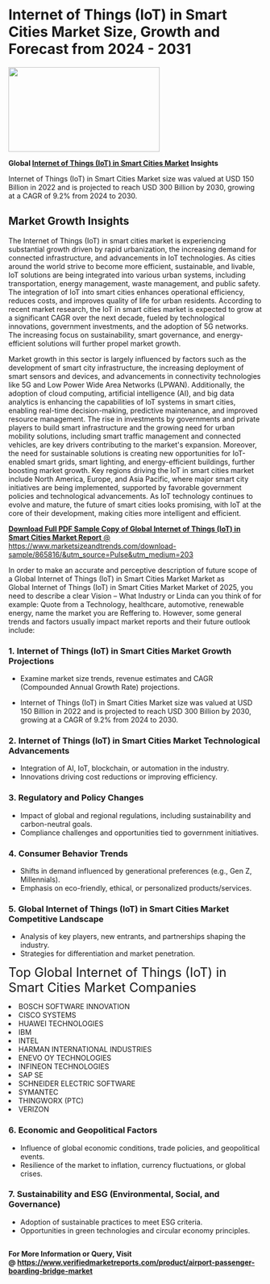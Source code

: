 <H1>Internet of Things (IoT) in Smart Cities Market Size, Growth and Forecast from 2024 - 2031</H1><img class="aligncenter size-medium wp-image-584254" src="https://thirdeyenews.in/wp-content/uploads/2024/09/Global-Market-Research-300x168.jpeg" alt="" width="300" height="168" /><p><strong>Global&nbsp;<a href="https://www.marketsizeandtrends.com/download-sample/865816/&amp;utm_source=Pulse&amp;utm_medium=203">Internet of Things (IoT) in Smart Cities Market</a> Insights</strong></p><p>Internet of Things (IoT) in Smart Cities Market size was valued at USD 150 Billion in 2022 and is projected to reach USD 300 Billion by 2030, growing at a CAGR of 9.2% from 2024 to 2030.</p><p><h2>Market Growth Insights</h2> <p>The Internet of Things (IoT) in smart cities market is experiencing substantial growth driven by rapid urbanization, the increasing demand for connected infrastructure, and advancements in IoT technologies. As cities around the world strive to become more efficient, sustainable, and livable, IoT solutions are being integrated into various urban systems, including transportation, energy management, waste management, and public safety. The integration of IoT into smart cities enhances operational efficiency, reduces costs, and improves quality of life for urban residents. According to recent market research, the IoT in smart cities market is expected to grow at a significant CAGR over the next decade, fueled by technological innovations, government investments, and the adoption of 5G networks. The increasing focus on sustainability, smart governance, and energy-efficient solutions will further propel market growth.</p> <p><a href="#"></a></p> <p>Market growth in this sector is largely influenced by factors such as the development of smart city infrastructure, the increasing deployment of smart sensors and devices, and advancements in connectivity technologies like 5G and Low Power Wide Area Networks (LPWAN). Additionally, the adoption of cloud computing, artificial intelligence (AI), and big data analytics is enhancing the capabilities of IoT systems in smart cities, enabling real-time decision-making, predictive maintenance, and improved resource management. The rise in investments by governments and private players to build smart infrastructure and the growing need for urban mobility solutions, including smart traffic management and connected vehicles, are key drivers contributing to the market's expansion. Moreover, the need for sustainable solutions is creating new opportunities for IoT-enabled smart grids, smart lighting, and energy-efficient buildings, further boosting market growth. Key regions driving the IoT in smart cities market include North America, Europe, and Asia Pacific, where major smart city initiatives are being implemented, supported by favorable government policies and technological advancements. As IoT technology continues to evolve and mature, the future of smart cities looks promising, with IoT at the core of their development, making cities more intelligent and efficient.</p> <p><a href="#"></p><p><span class=""><strong>Download Full PDF Sample Copy of Global Internet of Things (IoT) in Smart Cities Market Report</strong> @ <a href="https://www.marketsizeandtrends.com/download-sample/865816/&amp;utm_source=Pulse&amp;utm_medium=203" target="_blank">https://www.marketsizeandtrends.com/download-sample/865816/&amp;utm_source=Pulse&amp;utm_medium=203</a></span></p><p>In order to make an accurate and perceptive description of future scope of a Global&nbsp;Internet of Things (IoT) in Smart Cities Market Market as Global&nbsp;Internet of Things (IoT) in Smart Cities Market Market of 2025, you need to describe a clear Vision &ndash; What Industry or Linda can you think of for example: Quote from a Technology, healthcare, automotive, renewable energy, name the market you are Reffering to. However, some general trends and factors usually impact market reports and their future outlook include:</p><h3>1.&nbsp;<strong>Internet of Things (IoT) in Smart Cities Market Growth Projections</strong></h3><ul><li>Examine market size trends, revenue estimates and CAGR (Compounded Annual Growth Rate) projections.</li><li><p>Internet of Things (IoT) in Smart Cities Market size was valued at USD 150 Billion in 2022 and is projected to reach USD 300 Billion by 2030, growing at a CAGR of 9.2% from 2024 to 2030.</p></li></ul><h3>2.&nbsp;<strong>Internet of Things (IoT) in Smart Cities Market Technological Advancements</strong></h3><ul><li>Integration of AI, IoT, blockchain, or automation in the industry.</li><li>Innovations driving cost reductions or improving efficiency.</li></ul><h3>3.&nbsp;<strong>Regulatory and Policy Changes</strong></h3><ul><li>Impact of global and regional regulations, including sustainability and carbon-neutral goals.</li><li>Compliance challenges and opportunities tied to government initiatives.</li></ul><h3>4.&nbsp;<strong>Consumer Behavior Trends</strong></h3><ul><li>Shifts in demand influenced by generational preferences (e.g., Gen Z, Millennials).</li><li>Emphasis on eco-friendly, ethical, or personalized products/services.</li></ul><h3>5.&nbsp;<strong>Global Internet of Things (IoT) in Smart Cities Market Competitive Landscape</strong></h3><ul><li>Analysis of key players, new entrants, and partnerships shaping the industry.</li><li>Strategies for differentiation and market penetration.</li></ul><p data-pm-slice="1 1 []"><span style="color: inherit; font-family: inherit; font-size: 25px;">Top Global Internet of Things (IoT) in Smart Cities Market Companies</span></p><div class="" data-test-id=""><p><li>BOSCH SOFTWARE INNOVATION</li><li> CISCO SYSTEMS</li><li> HUAWEI TECHNOLOGIES</li><li> IBM</li><li> INTEL</li><li> HARMAN INTERNATIONAL INDUSTRIES</li><li> ENEVO OY TECHNOLOGIES</li><li> INFINEON TECHNOLOGIES</li><li> SAP SE</li><li> SCHNEIDER ELECTRIC SOFTWARE</li><li> SYMANTEC</li><li> THINGWORX (PTC)</li><li> VERIZON</li></p></div><h3>6.&nbsp;<strong>Economic and Geopolitical Factors</strong></h3><ul><li>Influence of global economic conditions, trade policies, and geopolitical events.</li><li>Resilience of the market to inflation, currency fluctuations, or global crises.</li></ul><h3>7.&nbsp;<strong>Sustainability and ESG (Environmental, Social, and Governance)</strong></h3><ul><li>Adoption of sustainable practices to meet ESG criteria.</li><li>Opportunities in green technologies and circular economy principles.</li></ul><h2><strong style="font-size: 14px;">For More Information or Query, Visit @&nbsp;</strong><a style="background-color: #ffffff; font-size: 14px;" href="https://www.marketsizeandtrends.com/report/internet-of-things-iot-in-smart-cities-market/" target="_blank">https://www.verifiedmarketreports.com/product/airport-passenger-boarding-bridge-market</a></h2>
